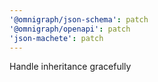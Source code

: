 ```yaml
---
'@omnigraph/json-schema': patch
'@omnigraph/openapi': patch
'json-machete': patch
---
```


Handle inheritance gracefully
